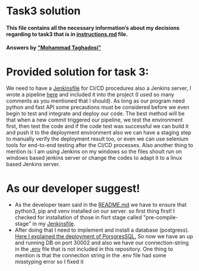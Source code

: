 # Task3 solution
#### This file contains all the necessary information’s about my decisions regarding to task3 that is in [instructions.md](instructions.md) file.
#### Answers by ["Mohammad Taghadosi"](https://linkedin.com/in/mtaghadosi)

# Provided solution for task 3:
 We need to have a [Jenkinsfile](/Jenkinsfile) for CI/CD procedures also a Jenkins server, I wrote a pipeline [here](/Jenkinsfile) and included it into the project (I used so many comments as you mentioned that I should). As long as our program need python and fast API some precautions must be considered before we even begin to test and integrate and deploy our code. The best method will be that when a new commit triggered our pipeline, we test the environment first, then test the code and if the code test was successful we can build it and push it to the deployment environment also we can have a staging step to manually verify the deployment result too, or even we can use selenium tools for end-to-end testing after the CI/CD processes. Also another thing to mention is: I am using Jenkins on my windows so the files shoult run on windows based jenkins server or change the codes to adapt it to a linux based Jenkins server.

# As our developer suggest!

 - As the developer team said in the [README.md](/python_service/README.md) we have to ensure that python3, pip and venv installed on our server. so first thing first! I checked for installation of those in fisrt stage called "pre-compile-stage" in my [Jenkinsfile](/Jenkinsfile).
 - After doing that I need to implement and install a database (postgress). [Here I explained the deployment of PorsgresSQL.](/solutions/task2.md) So now we have an up and running DB on port 30002 and also we have our connection-string in the [.env](/python_service/.env) file that is not included in this repository. One thing to mention is that the connection string in the .env file had some misstyping error so I fixed it